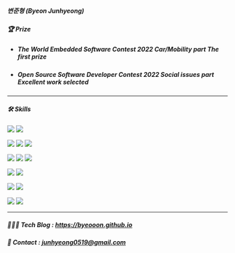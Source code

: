 ##### 변준형 (Byeon Junhyeong)

##### 🏆 Prize

* ##### The World Embedded Software Contest 2022 Car/Mobility part The first prize

* ##### Open Source Software Developer Contest 2022 Social issues part Excellent work selected

---

##### 🛠️ Skills

<p align="left">
    <img src="https://img.shields.io/badge/Python-3776AB?style=plastic&logo=Python&logoColor=white"/>
    <img src="https://img.shields.io/badge/C++-00599C?style=plastic&logo=c%2B%2B&logoColor=white"/>
</p>

<p align="left">
    <img src="https://img.shields.io/badge/PyTorch-EE4C2C?style=plastic&logo=Pytorch&logoColor=white"/>
    <img src="https://img.shields.io/badge/TensorFlow-FF6F00?style=plastic&logo=TensorFlow&logoColor=white"/>
    <img src="https://img.shields.io/badge/Keras-D00000?style=plastic&logo=Keras&logoColor=white"/>
</p>

<p align="left">
    <img src="https://img.shields.io/badge/OpenCV-00FFFF?style=plastic&logo=OpenCV&logoColor=white"/>
    <img src="https://img.shields.io/badge/NumPy-013243?style=plastic&logo=NumPy&logoColor=white"/>
    <img src="https://img.shields.io/badge/pandas-150458?style=plastic&logo=pandas&logoColor=white"/>
</p>

<p align="left">
    <img src="https://img.shields.io/badge/Linux-FCC624?style=plastic&logo=Linux&logoColor=black"/>
    <img src="https://img.shields.io/badge/ROS-22314E?style=plastic&logo=ROS&logoColor=white"/>
</p>

<p align="left">
    <img src="https://img.shields.io/badge/Raspberry Pi-A22846?style=plastic&logo=Raspberry Pi&logoColor=white"/>
    <img src="https://img.shields.io/badge/Arduino-00878F?style=plastic&logo=Arduino&logoColor=white"/>
</p>

<p align="left">
    <img src="https://img.shields.io/badge/Github-181717?style=plastic&logo=github&logoColor=white"/>
    <img src="https://img.shields.io/badge/Notion-000000?style=plastic&logo=notion&logoColor=white"/>
</p>

---

##### 👷🏿‍♂️ Tech Blog : https://byeooon.github.io

##### 📨 Contact : junhyeong0519@gmail.com